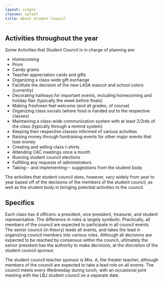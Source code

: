 ```yaml
---
layout: single
classes: splash
title: About Student Council
---
```



## Activities throughout the year
Some Activities that Student Council is in charge of planning are:
* Homecoming
* Prom
* Candy grams
* Teacher appreciation cards and gifts
* Organizing a class-wide gift exchange
* Facilitate the decision of the new LASA mascot and school colors (currently)
* Decorating hallways for important events, including homecoming and holiday flair (typically the week before finals)
* Making freshmen feel welcome (and all grades, of course)
* Organizing class socials (where food is handed out to the respective classes)
* Maintaining a class-wide communication system with at least 2/3rds of the class (typically through a remind system)
* Keeping their respective classes informed of various activities
* Raising money through fundraising events for other major events that lose money
* Creating and selling class t-shirts
* Attending CAC meetings once a month
* Running student council elections
* Fulfilling any requests of administrators
* Taking-- and implementing-- suggestions from the student body

The activities that student council does, however, vary widely from year to year based off of the decisions of the members of the student council, as well as the student body in bringing potential activities to the council.

## Specifics
Each class has 4 officers: a president, vice president, treasurer, and student representative. The difference in roles is largely symbolic. Practically, all members of the council are expected to participate in all council events. The senior council (in theory) leads all events, and takes the lead in organizing council members into various roles. Although all decisions are expected to be reached by consensus within the council, ultimately the senior president has the authority to make decisions, at the discretion of the student council sponsor.

The student council teacher sponsor is Mrs. A, the theater teacher, although members of the council are expected to take a lead role on all events. The council meets every Wednesday during lunch, with an occasional joint meeting with the LBJ student council on a separate date.
